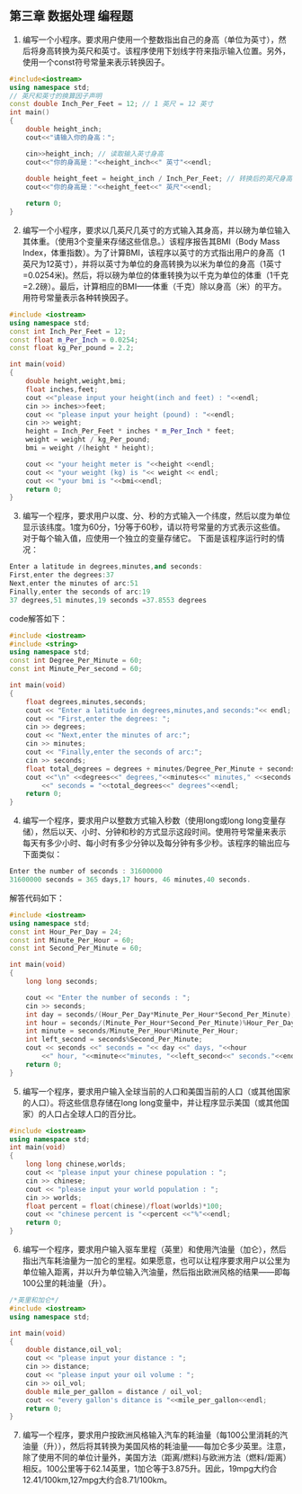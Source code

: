 ## 第三章 数据处理 编程题

1. 编写一个小程序。要求用户使用一个整数指出自己的身高（单位为英寸），然后将身高转换为英尺和英寸。该程序使用下划线字符来指示输入位置。另外，使用一个const符号常量来表示转换因子。
```cpp
#include<iostream>
using namespace std;
// 英尺和英寸的换算因子声明
const double Inch_Per_Feet = 12; // 1 英尺 = 12 英寸
int main()
{
    double height_inch;
    cout<<"请输入你的身高："; 

    cin>>height_inch; // 读取输入英寸身高
    cout<<"你的身高是："<<height_inch<<" 英寸"<<endl;
    
    double height_feet = height_inch / Inch_Per_Feet; // 转换后的英尺身高
    cout<<"你的身高是："<<height_feet<<" 英尺"<<endl;

    return 0;
}
```
2. 编写一个小程序，要求以几英尺几英寸的方式输入其身高，并以磅为单位输入其体重。（使用3个变量来存储这些信息。）该程序报告其BMI（Body Mass Index，体重指数）。为了计算BMI，该程序以英寸的方式指出用户的身高（1英尺为12英寸），并将以英寸为单位的身高转换为以米为单位的身高（1英寸=0.0254米)。然后，将以磅为单位的体重转换为以千克为单位的体重（1千克=2.2磅）。最后，计算相应的BMI——体重（千克）除以身高（米）的平方。用符号常量表示各种转换因子。
```cpp
#include <iostream>
using namespace std;
const int Inch_Per_Feet = 12;
const float m_Per_Inch = 0.0254;
const float kg_Per_pound = 2.2;

int main(void)
{
    double height,weight,bmi;
    float inches,feet;
    cout <<"please input your height(inch and feet) : "<<endl;
    cin >> inches>>feet;
    cout << "please input your height (pound) : "<<endl;
    cin >> weight;
    height = Inch_Per_Feet * inches * m_Per_Inch * feet;
    weight = weight / kg_Per_pound;
    bmi = weight /(height * height);

    cout << "your height meter is "<<height <<endl;
    cout << "your weight (kg) is "<< weight << endl;
    cout << "your bmi is "<<bmi<<endl;
    return 0;
}
```

3. 编写一个程序，要求用户以度、分、秒的方式输入一个纬度，然后以度为单位显示该纬度。1度为60分，1分等于60秒，请以符号常量的方式表示这些值。对于每个输入值，应使用一个独立的变量存储它。
下面是该程序运行时的情况：
```cpp
Enter a latitude in degrees,minutes,and seconds:
First,enter the degrees:37
Next,enter the minutes of arc:51
Finally,enter the seconds of arc:19
37 degrees,51 minutes,19 seconds =37.8553 degrees
```
code解答如下：
```cpp
#include <iostream>
#include <string>
using namespace std;
const int Degree_Per_Minute = 60;
const int Minute_Per_second = 60;

int main(void)
{
    float degrees,minutes,seconds;
    cout << "Enter a latitude in degrees,minutes,and seconds:"<< endl;
    cout << "First,enter the degrees: ";
    cin >> degrees;
    cout << "Next,enter the minutes of arc:";
    cin >> minutes;
    cout << "Finally,enter the seconds of arc:";
    cin >> seconds;
    float total_degrees = degrees + minutes/Degree_Per_Minute + seconds/Minute_Per_second;
    cout <<"\n" <<degrees<<" degrees,"<<minutes<<" minutes," <<seconds
        <<" seconds = "<<total_degrees<<" degrees"<<endl;
    return 0;
}
```
4. 编写一个程序，要求用户以整数方式输入秒数（使用long或long long变量存储），然后以天、小时、分钟和秒的方式显示这段时间。使用符号常量来表示每天有多少小时、每小时有多少分钟以及每分钟有多少秒。该程序的输出应与下面类似：
```cpp
Enter the number of seconds : 31600000
31600000 seconds = 365 days,17 hours, 46 minutes,40 seconds.
```
解答代码如下：
```cpp
#include <iostream>
using namespace std;
const int Hour_Per_Day = 24;
const int Minute_Per_Hour = 60;
const int Second_Per_Minute = 60;

int main(void)
{
    long long seconds;

    cout << "Enter the number of seconds : ";
    cin >> seconds;
    int day = seconds/(Hour_Per_Day*Minute_Per_Hour*Second_Per_Minute);
    int hour = seconds/(Minute_Per_Hour*Second_Per_Minute)%Hour_Per_Day;
    int minute = seconds/Minute_Per_Hour%Minute_Per_Hour;
    int left_second = seconds%Second_Per_Minute;
    cout << seconds <<" seconds = "<< day <<" days, "<<hour
        <<" hour, "<<minute<<"minutes, "<<left_second<<" seconds."<<endl;
    return 0;
}
```
5. 编写一个程序，要求用户输入全球当前的人口和美国当前的人口（或其他国家的人口）。将这些信息存储在long long变量中，并让程序显示美国（或其他国家）的人口占全球人口的百分比。
```cpp
#include <iostream>
using namespace std;
int main(void)
{
    long long chinese,worlds;
    cout << "please input your chinese population : ";
    cin >> chinese;
    cout << "please input your world population : ";
    cin >> worlds;
    float percent = float(chinese)/float(worlds)*100;
    cout << "chinese percent is "<<percent <<"%"<<endl;
    return 0;
}
```

6. 编写一个程序，要求用户输入驱车里程（英里）和使用汽油量（加仑），然后指出汽车耗油量为一加仑的里程。如果愿意，也可以让程序要求用户以公里为单位输入距离，并以升为单位输入汽油量，然后指出欧洲风格的结果——即每100公里的耗油量（升）。
```cpp
/*英里和加仑*/
#include <iostream>
using namespace std;

int main(void)
{
    double distance,oil_vol;
    cout << "please input your distance : ";
    cin >> distance;
    cout << "please input your oil volume : ";
    cin >> oil_vol;
    double mile_per_gallon = distance / oil_vol;
    cout << "every gallon's ditance is "<<mile_per_gallon<<endl;
    return 0;
}
```


7. 编写一个程序，要求用户按欧洲风格输入汽车的耗油量（每100公里消耗的汽油量（升）），然后将其转换为美国风格的耗油量——每加仑多少英里。注意，除了使用不同的单位计量外，美国方法（距离/燃料)与欧洲方法（燃料/距离）相反。100公里等于62.14英里，1加仑等于3.875升。因此，19mpg大约合12.41/100km,127mpg大约合8.71/100km。
```cpp

```